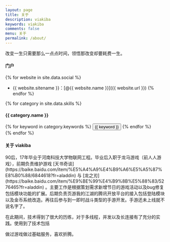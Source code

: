 ```yaml
---
layout: page
title: 关于
description: viakiba
keywords: viakiba
comments: false
menu: 关于
permalink: /about/
---
```


改变一生只需要那么一点点时间，领悟那改变却要耗费一生。

#### 门户

{% for website in site.data.social %}
* {{ website.sitename }}：[@{{ website.name }}]({{ website.url }})
{% endfor %}

{% for category in site.data.skills %}
#### {{ category.name }}
<div class="btn-inline">
{% for keyword in category.keywords %}
<button class="btn btn-outline" type="button">{{ keyword }}</button>
{% endfor %}
</div>
{% endfor %}

#### 关于 viakiba
<p>90后，17年毕业于河南科技大学物联网工程。毕业后入职于龙马游戏（前人人游戏），前期负责维护游戏 [天书奇谈](https://baike.baidu.com/item/%E5%A4%A9%E4%B9%A6%E5%A5%87%E8%B0%88/6844618?fr=aladdin) 与 [龙之刃](https://baike.baidu.com/item/%E9%BE%99%E4%B9%8B%E5%88%83/5276465?fr=aladdin) 。主要工作是根据策划需求新增节日的游戏活动以及bug修复包括模块功能的扩展。后期负责页游我的江湖的腾讯开放平台的接入包括登陆模块以及金币系统改造。再往后参与到一即时战斗类型的手游开发。手游还未上线就不说名字了。 </p>

在此期间，技术得到了很大的历练，对于多线程，并发以及长连接有了充分的实践。使用到了技术包括

做过游戏做过基础服务，喜欢折腾。
